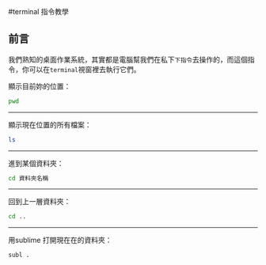 #terminal 指令教學

## 前言
我們熟知的桌面作業系統，其實都是電腦幫我們在私下`下指令`去操作的，而這個指令，你可以在`terminal`視窗裡去執行它們。


顯示目前妳的位置：
```sh
pwd
```
---
顯示現在位置的所有檔案：
```sh
ls
```
---
進到某個資料夾：
```sh
cd 資料夾名稱
```
---
回到上一層資料夾：
```sh
cd ..
```
---
用sublime 打開現在在的資料夾：
```sh
subl .
```

